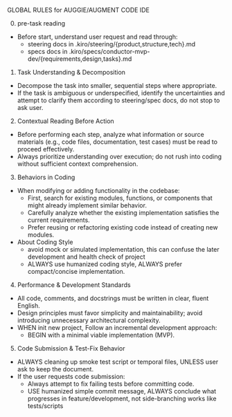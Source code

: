 GLOBAL RULES for AUGGIE/AUGMENT CODE IDE

0. pre-task reading
- Before start, understand user request and read through:
  - steering docs in .kiro/steering/{product,structure,tech}.md  
  - specs docs in .kiro/specs/conductor-mvp-dev/{requirements,design,tasks}.md  

1. Task Understanding & Decomposition
- Decompose the task into smaller, sequential steps where appropriate.
- If the task is ambiguous or underspecified, identify the uncertainties and attempt to clarify them according to steering/spec docs, do not stop to ask user.

2. Contextual Reading Before Action
- Before performing each step, analyze what information or source materials (e.g., code files, documentation, test cases) must be read to proceed effectively.
- Always prioritize understanding over execution; do not rush into coding without sufficient context comprehension.

3. Behaviors in Coding
- When modifying or adding functionality in the codebase:
  - First, search for existing modules, functions, or components that might already implement similar behavior.
  - Carefully analyze whether the existing implementation satisfies the current requirements.
  - Prefer reusing or refactoring existing code instead of creating new modules.
- About Coding Style
  - avoid mock or simulated implementation, this can confuse the later development and health check of project
  - ALWAYS use humanized coding style, ALWAYS prefer compact/concise implementation.

4. Performance & Development Standards
- All code, comments, and docstrings must be written in clear, fluent English.
- Design principles must favor simplicity and maintainability; avoid introducing unnecessary architectural complexity.
- WHEN init new project, Follow an incremental development approach:
  - BEGIN with a minimal viable implementation (MVP).

5. Code Submission & Test-Fix Behavior
- ALWAYS cleaning up smoke test script or temporal files, UNLESS user ask to keep the document.
- If the user requests code submission:
  - Always attempt to fix failing tests before committing code.
  - USE humanized simple commit message, ALWAYS conclude what progresses in feature/development, not side-branching works like tests/scripts
